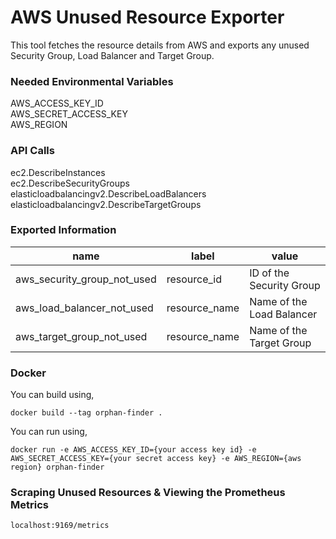 # AWS Unused Resource Exporter

This tool fetches the resource details from AWS and exports any unused Security Group, Load Balancer and Target Group.

### Needed Environmental Variables
AWS_ACCESS_KEY_ID  
AWS_SECRET_ACCESS_KEY  
AWS_REGION  

### API Calls
ec2.DescribeInstances  
ec2.DescribeSecurityGroups  
elasticloadbalancingv2.DescribeLoadBalancers  
elasticloadbalancingv2.DescribeTargetGroups  

### Exported Information

|      name     |     label     |     value     |
| ------------- | ------------- | ------------- |
| aws_security_group_not_used  | resource_id  | ID of the Security Group  |
| aws_load_balancer_not_used  | resource_name  | Name of the Load Balancer  |
| aws_target_group_not_used  | resource_name  | Name of the Target Group  |


### Docker
You can build using,  
```
docker build --tag orphan-finder .
```

You can run using,  
```
docker run -e AWS_ACCESS_KEY_ID={your access key id} -e AWS_SECRET_ACCESS_KEY={your secret access key} -e AWS_REGION={aws region} orphan-finder
```

### Scraping Unused Resources & Viewing the Prometheus Metrics
```
localhost:9169/metrics
```

